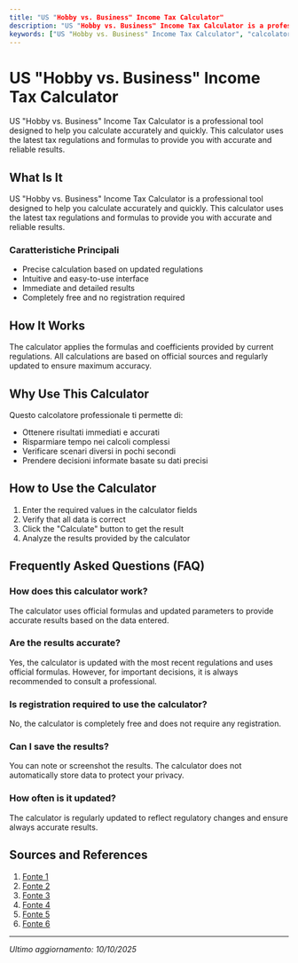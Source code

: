 ```yaml
---
title: "US "Hobby vs. Business" Income Tax Calculator"
description: "US "Hobby vs. Business" Income Tax Calculator is a professional tool designed to help you calculate accurately and quickly. This calculator uses the latest tax regulations and formulas to provide you with accurate and reliable results."
keywords: ["US "Hobby vs. Business" Income Tax Calculator", "calcolatore", "calcolo online"]
---
```


# US "Hobby vs. Business" Income Tax Calculator

US "Hobby vs. Business" Income Tax Calculator is a professional tool designed to help you calculate accurately and quickly. This calculator uses the latest tax regulations and formulas to provide you with accurate and reliable results.

## What Is It

US "Hobby vs. Business" Income Tax Calculator is a professional tool designed to help you calculate accurately and quickly. This calculator uses the latest tax regulations and formulas to provide you with accurate and reliable results.

### Caratteristiche Principali

- Precise calculation based on updated regulations
- Intuitive and easy-to-use interface
- Immediate and detailed results
- Completely free and no registration required

## How It Works

The calculator applies the formulas and coefficients provided by current regulations. All calculations are based on official sources and regularly updated to ensure maximum accuracy.

## Why Use This Calculator

Questo calcolatore professionale ti permette di:

- Ottenere risultati immediati e accurati
- Risparmiare tempo nei calcoli complessi
- Verificare scenari diversi in pochi secondi
- Prendere decisioni informate basate su dati precisi

## How to Use the Calculator

1. Enter the required values in the calculator fields
2. Verify that all data is correct
3. Click the "Calculate" button to get the result
4. Analyze the results provided by the calculator

## Frequently Asked Questions (FAQ)

### How does this calculator work?

The calculator uses official formulas and updated parameters to provide accurate results based on the data entered.

### Are the results accurate?

Yes, the calculator is updated with the most recent regulations and uses official formulas. However, for important decisions, it is always recommended to consult a professional.

### Is registration required to use the calculator?

No, the calculator is completely free and does not require any registration.

### Can I save the results?

You can note or screenshot the results. The calculator does not automatically store data to protect your privacy.

### How often is it updated?

The calculator is regularly updated to reflect regulatory changes and ensure always accurate results.

## Sources and References

1. [Fonte 1](https://smartasset.com/taxes/irs-hobby-vs-business)
2. [Fonte 2](https://www.taxslayer.com/blog/business-income-vs-hobby-income/)
3. [Fonte 3](https://gordonlaw.com/learn/hobby-and-business-income/)
4. [Fonte 4](https://www.reddit.com/r/AmazonVine/comments/19b58qt/self_employment_vs_hobby_income_tax/)
5. [Fonte 5](https://www.zenbusiness.com/blog/business-hobby-tax-deductions/)
6. [Fonte 6](https://paperandspark.com/hobby-vs-business/)

---

*Ultimo aggiornamento: 10/10/2025*
